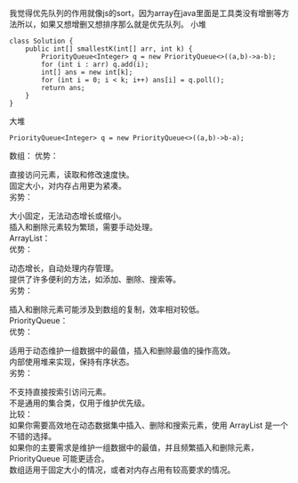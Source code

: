 我觉得优先队列的作用就像js的sort，因为array在java里面是工具类没有增删等方法所以，如果又想增删又想排序那么就是优先队列。
小堆
```
class Solution {
    public int[] smallestK(int[] arr, int k) {
        PriorityQueue<Integer> q = new PriorityQueue<>((a,b)->a-b);
        for (int i : arr) q.add(i);
        int[] ans = new int[k];
        for (int i = 0; i < k; i++) ans[i] = q.poll();
        return ans;
    }
}
```

大堆
```
PriorityQueue<Integer> q = new PriorityQueue<>((a,b)->b-a);
```

数组：
优势：    

直接访问元素，读取和修改速度快。   
固定大小，对内存占用更为紧凑。  
劣势：     

大小固定，无法动态增长或缩小。   
插入和删除元素较为繁琐，需要手动处理。    
ArrayList：    
优势：  

动态增长，自动处理内存管理。   
提供了许多便利的方法，如添加、删除、搜索等。    
劣势：   

插入和删除元素可能涉及到数组的复制，效率相对较低。   
PriorityQueue：    
优势：   

适用于动态维护一组数据中的最值，插入和删除最值的操作高效。   
内部使用堆来实现，保持有序状态。   
劣势：   

不支持直接按索引访问元素。   
不是通用的集合类，仅用于维护优先级。   
比较：    
如果你需要高效地在动态数据集中插入、删除和搜索元素，使用 ArrayList 是一个不错的选择。    
如果你的主要需求是维护一组数据中的最值，并且频繁插入和删除元素，PriorityQueue 可能更适合。   
数组适用于固定大小的情况，或者对内存占用有较高要求的情况。   
